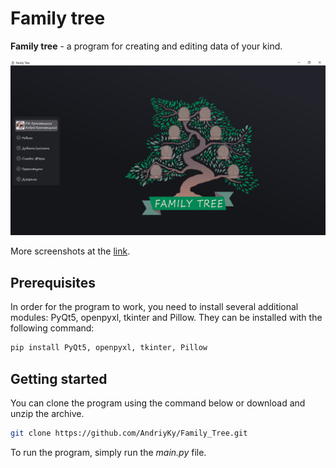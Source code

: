 # Family tree
<strong>Family tree</strong> - a program for creating and editing data of your kind.

![Main_window](/Screenshots/Main_window.png)

More screenshots at the [link](/Screenshots/).

## Prerequisites
In order for the program to work, you need to install several additional modules: PyQt5, openpyxl, tkinter and Pillow. They can be installed with the following command:
```bash
pip install PyQt5, openpyxl, tkinter, Pillow 
```

## Getting started
You can clone the program using the command below or download and unzip the archive.
```bash
git clone https://github.com/AndriyKy/Family_Tree.git
```
To run the program, simply run the *main.py* file.
